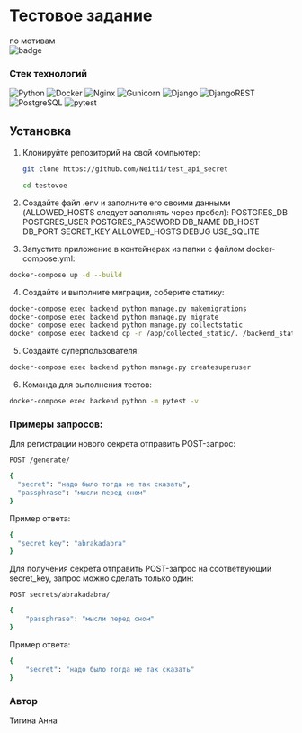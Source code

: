 
# Тестовое задание 

по мотивам 
<br>
![badge](https://github.com/avito-tech/mi-trainee-task?tab=readme-ov-file)


### Стек технологий

![Python](https://img.shields.io/badge/python-3670A0?style=for-the-badge&logo=python&logoColor=ffdd54)
![Docker](https://img.shields.io/badge/docker-%230db7ed.svg?style=for-the-badge&logo=docker&logoColor=white)
![Nginx](https://img.shields.io/badge/nginx-%23009639.svg?style=for-the-badge&logo=nginx&logoColor=white)
![Gunicorn](https://img.shields.io/badge/gunicorn-%298729.svg?style=for-the-badge&logo=gunicorn&logoColor=white)
![Django](https://img.shields.io/badge/django-%23092E20.svg?style=for-the-badge&logo=django&logoColor=white)
![DjangoREST](https://img.shields.io/badge/DJANGO-REST-ff1709?style=for-the-badge&logo=django&logoColor=white&color=ff1709&labelColor=gray)
![PostgreSQL](https://img.shields.io/badge/PostgreSQL-%23316192.svg?style=for-the-badge&logo=PostgreSQL&logoColor=white)
![pytest](https://img.shields.io/badge/pytest-%230A9EDC.svg?style=for-the-badge&logo=pytest&logoColor=white)


## Установка 

1. Клонируйте репозиторий на свой компьютер:

    ```bash
    git clone https://github.com/Neitii/test_api_secret
    ```
    ```bash
    cd testovoe
    ```

2. Создайте файл .env и заполните его своими данными (ALLOWED_HOSTS следует заполнять через пробел):
	POSTGRES_DB
	POSTGRES_USER
	POSTGRES_PASSWORD
	DB_NAME
	DB_HOST
	DB_PORT
	SECRET_KEY
	ALLOWED_HOSTS
	DEBUG
	USE_SQLITE 
	

3. Запустите приложение в контейнерах из папки с файлом docker-compose.yml:

```sh
docker-compose up -d --build
```

4. Создайте и выполните миграции, соберите статику:

```sh
docker-compose exec backend python manage.py makemigrations
docker-compose exec backend python manage.py migrate
docker compose exec backend python manage.py collectstatic
docker compose exec backend cp -r /app/collected_static/. /backend_static/static/
```

5. Создайте суперпользователя:

```sh
docker-compose exec backend python manage.py createsuperuser
```

6. Команда для выполнения тестов:
```sh
docker-compose exec backend python -m pytest -v   
```


### Примеры запросов:

Для регистрации нового секрета отправить POST-запрос:

```
POST /generate/
```

```sh
{
  "secret": "надо было тогда не так сказать",
  "passphrase": "мысли перед сном"
}
```


Пример ответа:

```sh
{
  "secret_key": "abrakadabra"
}
```


Для получения секрета отправить POST-запрос на соответвующий secret_key, запрос можно сделать только один:

```
POST secrets/abrakadabra/
```

```sh
{
    "passphrase": "мысли перед сном"
}
```


Пример ответа:
```sh
{
    "secret": "надо было тогда не так сказать"
}
```

### Автор
Тигина Анна
